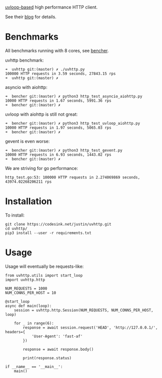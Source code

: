[uvloop-based](https://github.com/magicstack/uvloop) high performance HTTP client.

See their [blog](https://magic.io/blog/uvloop-blazing-fast-python-networking/) for details.

# Benchmarks

All benchmarks running with 8 cores, see [bencher](https://codesink.net/justin/bencher).

uvhttp benchmark:

```
➜  uvhttp git:(master) ✗ ./uvhttp.py
100000 HTTP requests in 3.59 seconds, 27843.15 rps
➜  uvhttp git:(master) ✗
```

asyncio with aiohttp:

```
➜  bencher git:(master) ✗ python3 http_test_asyncio_aiohttp.py
10000 HTTP requests in 1.67 seconds, 5991.36 rps
➜  bencher git:(master) ✗
```

uvloop with aiohttp is still not great:

```
➜  bencher git:(master) ✗ python3 http_test_uvloop_aiohttp.py
10000 HTTP requests in 1.97 seconds, 5065.03 rps
➜  bencher git:(master) ✗
```

gevent is even worse:

```
➜  bencher git:(master) ✗ python3 http_test_gevent.py 
10000 HTTP requests in 6.93 seconds, 1443.02 rps
➜  bencher git:(master) ✗ 
```

We are striving for go performance:

```
http_test.go:53: 100000 HTTP requests in 2.274069869 seconds, 43974.02268206211 rps
```

# Installation

To install:

```
git clone https://codesink.net/justin/uvhttp.git
cd uvhttp/
pip3 install --user -r requirements.txt
```

# Usage

Usage will eventually be requests-like:

```
from uvhttp.utils import start_loop
import uvhttp.http

NUM_REQUESTS = 1000
NUM_CONNS_PER_HOST = 10

@start_loop
async def main(loop):
    session = uvhttp.http.Session(NUM_REQUESTS, NUM_CONNS_PER_HOST, loop)

    for _ in range(6):
        response = await session.request('HEAD', 'http://127.0.0.1/', headers={
            'User-Agent': 'fast-af'
        })

        response = await response.body()

        print(response.status)

if __name__ == '__main__':
    main()
```
